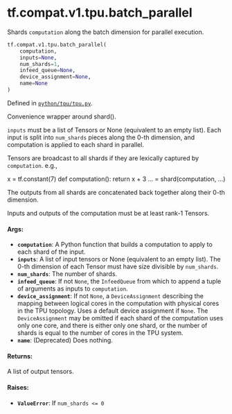 <div itemscope itemtype="http://developers.google.com/ReferenceObject">
<meta itemprop="name" content="tf.compat.v1.tpu.batch_parallel" />
<meta itemprop="path" content="Stable" />
</div>

# tf.compat.v1.tpu.batch_parallel

Shards `computation` along the batch dimension for parallel execution.

``` python
tf.compat.v1.tpu.batch_parallel(
    computation,
    inputs=None,
    num_shards=1,
    infeed_queue=None,
    device_assignment=None,
    name=None
)
```



Defined in [`python/tpu/tpu.py`](/code/stable/tensorflow/python/tpu/tpu.py).

<!-- Placeholder for "Used in" -->

Convenience wrapper around shard().

`inputs` must be a list of Tensors or None (equivalent to an empty list).
Each input is split into `num_shards` pieces along the 0-th dimension, and
computation is applied to each shard in parallel.

Tensors are broadcast to all shards if they are lexically captured by
`computation`. e.g.,

x = tf.constant(7)
def computation():
  return x + 3
... = shard(computation, ...)

The outputs from all shards are concatenated back together along their 0-th
dimension.

Inputs and outputs of the computation must be at least rank-1 Tensors.

#### Args:


* <b>`computation`</b>: A Python function that builds a computation to apply to each
  shard of the input.
* <b>`inputs`</b>: A list of input tensors or None (equivalent to an empty list). The
  0-th dimension of each Tensor must have size divisible by `num_shards`.
* <b>`num_shards`</b>: The number of shards.
* <b>`infeed_queue`</b>: If not `None`, the `InfeedQueue` from which to append a tuple
  of arguments as inputs to `computation`.
* <b>`device_assignment`</b>: If not `None`, a `DeviceAssignment` describing the
  mapping between logical cores in the computation with physical cores in
  the TPU topology. Uses a default device assignment if `None`. The
  `DeviceAssignment` may be omitted if each shard of the computation uses
  only one core, and there is either only one shard, or the number of shards
  is equal to the number of cores in the TPU system.
* <b>`name`</b>: (Deprecated) Does nothing.

#### Returns:

A list of output tensors.


#### Raises:


* <b>`ValueError`</b>: If `num_shards <= 0`